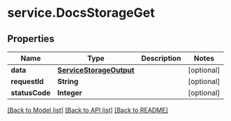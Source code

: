 # service.DocsStorageGet

## Properties
Name | Type | Description | Notes
------------ | ------------- | ------------- | -------------
**data** | [**ServiceStorageOutput**](ServiceStorageOutput.md) |  | [optional] 
**requestId** | **String** |  | [optional] 
**statusCode** | **Integer** |  | [optional] 

[[Back to Model list]](../README.md#documentation-for-models) [[Back to API list]](../README.md#documentation-for-api-endpoints) [[Back to README]](../README.md)


